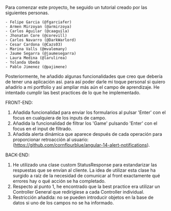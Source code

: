 Para comenzar este proyecto, he seguido un tutorial creado por las siguientes personas.

````
- Felipe Garcia (@fgarciafer)
- Armen Mirzoyan (@armirzoya)
- Carlos Aguilar (@caaguila)
- Jhonatan Core (@corevill)
- Carlos Navarro (@DarkWarlord)
- Cesar Cardona (@Cazs03)
- Marina Valls (@mvalemany)
- Jaume Segarra (@jaumesegarra)
- Laura Medina (@larulirea)
- Yolanda Ubeda
- Pablo Jimenez (@pajimene)
````

Posteriormente, he añadido algunas funcionalidades que creo que debería de tener una aplicación así. para así poder
darle mi toque personal si quiero añadirlo a mi portfolio y así ampliar más aún el campo de aprendizaje. He intentado
cumplir las best practices de lo que he implementado.

FRONT-END:

1. Añadida funcionalidad para enviar los formularios al pulsar 'Enter' con el focus en cualquiera de los inputs de campo.
2. Añadida la funcionalidad de filtrar los 'Game' pulsando 'Enter' con el focus en el input de filtrado.
3. Añadida alerta dinámica que aparece después de cada operación para proporcionar retroacción al usuario:
   (https://github.com/cornflourblue/angular-14-alert-notifications).

BACK-END:

1. He utilizado una clase custom StatusResponse para estandarizar las respuestas que se envían al cliente. La idea de
   utilizar esta clase ha surgido a raíz de la necesidad de comunicar al front exactamente qué errores hay o qué acción se ha completado.
2. Respecto al punto 1, he encontrado que la best practice era utilizar un Controller General que redirigiese a cada
   Controller individual.
3. Restricción añadida: no se pueden introducir objetos en la base de datos si uno de los campos no se ha informado.